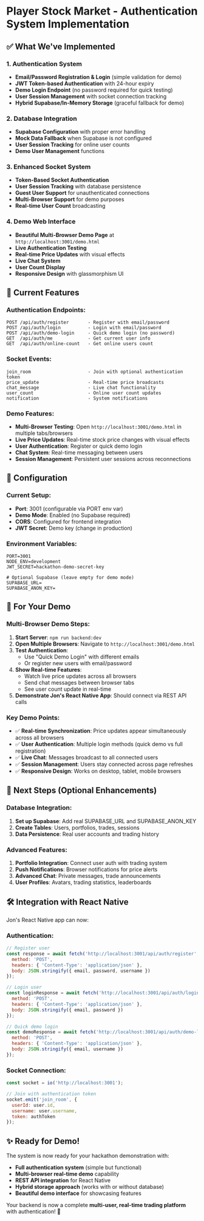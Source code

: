 # Player Stock Market - Authentication System Implementation

## ✅ What We've Implemented

### 1. **Authentication System**
- **Email/Password Registration & Login** (simple validation for demo)
- **JWT Token-based Authentication** with 24-hour expiry
- **Demo Login Endpoint** (no password required for quick testing)
- **User Session Management** with socket connection tracking
- **Hybrid Supabase/In-Memory Storage** (graceful fallback for demo)

### 2. **Database Integration**
- **Supabase Configuration** with proper error handling
- **Mock Data Fallback** when Supabase is not configured
- **User Session Tracking** for online user counts
- **Demo User Management** functions

### 3. **Enhanced Socket System**
- **Token-Based Socket Authentication** 
- **User Session Tracking** with database persistence
- **Guest User Support** for unauthenticated connections
- **Multi-Browser Support** for demo purposes
- **Real-time User Count** broadcasting

### 4. **Demo Web Interface**
- **Beautiful Multi-Browser Demo Page** at `http://localhost:3001/demo.html`
- **Live Authentication Testing**
- **Real-time Price Updates** with visual effects
- **Live Chat System** 
- **User Count Display**
- **Responsive Design** with glassmorphism UI

## 🚀 Current Features

### Authentication Endpoints:
```
POST /api/auth/register       - Register with email/password
POST /api/auth/login          - Login with email/password  
POST /api/auth/demo-login     - Quick demo login (no password)
GET  /api/auth/me             - Get current user info
GET  /api/auth/online-count   - Get online users count
```

### Socket Events:
```
join_room                     - Join with optional authentication token
price_update                  - Real-time price broadcasts
chat_message                  - Live chat functionality  
user_count                    - Online user count updates
notification                  - System notifications
```

### Demo Features:
- **Multi-Browser Testing**: Open `http://localhost:3001/demo.html` in multiple tabs/browsers
- **Live Price Updates**: Real-time stock price changes with visual effects
- **User Authentication**: Register or quick demo login
- **Chat System**: Real-time messaging between users
- **Session Management**: Persistent user sessions across reconnections

## 🔧 Configuration

### Current Setup:
- **Port**: 3001 (configurable via PORT env var)
- **Demo Mode**: Enabled (no Supabase required)
- **CORS**: Configured for frontend integration
- **JWT Secret**: Demo key (change in production)

### Environment Variables:
```env
PORT=3001
NODE_ENV=development
JWT_SECRET=hackathon-demo-secret-key

# Optional Supabase (leave empty for demo mode)
SUPABASE_URL=
SUPABASE_ANON_KEY=
```

## 🎯 For Your Demo

### Multi-Browser Demo Steps:
1. **Start Server**: `npm run backend:dev`
2. **Open Multiple Browsers**: Navigate to `http://localhost:3001/demo.html`
3. **Test Authentication**: 
   - Use "Quick Demo Login" with different emails
   - Or register new users with email/password
4. **Show Real-time Features**:
   - Watch live price updates across all browsers
   - Send chat messages between browser tabs
   - See user count update in real-time
5. **Demonstrate Jon's React Native App**: Should connect via REST API calls

### Key Demo Points:
- ✅ **Real-time Synchronization**: Price updates appear simultaneously across all browsers
- ✅ **User Authentication**: Multiple login methods (quick demo vs full registration)
- ✅ **Live Chat**: Messages broadcast to all connected users
- ✅ **Session Management**: Users stay connected across page refreshes
- ✅ **Responsive Design**: Works on desktop, tablet, mobile browsers

## 🔄 Next Steps (Optional Enhancements)

### Database Integration:
1. **Set up Supabase**: Add real SUPABASE_URL and SUPABASE_ANON_KEY
2. **Create Tables**: Users, portfolios, trades, sessions
3. **Data Persistence**: Real user accounts and trading history

### Advanced Features:
1. **Portfolio Integration**: Connect user auth with trading system
2. **Push Notifications**: Browser notifications for price alerts
3. **Advanced Chat**: Private messages, trade announcements
4. **User Profiles**: Avatars, trading statistics, leaderboards

## 🛠️ Integration with React Native

Jon's React Native app can now:

### Authentication:
```javascript
// Register user
const response = await fetch('http://localhost:3001/api/auth/register', {
  method: 'POST',
  headers: { 'Content-Type': 'application/json' },
  body: JSON.stringify({ email, password, username })
});

// Login user  
const loginResponse = await fetch('http://localhost:3001/api/auth/login', {
  method: 'POST',
  headers: { 'Content-Type': 'application/json' },
  body: JSON.stringify({ email, password })
});

// Quick demo login
const demoResponse = await fetch('http://localhost:3001/api/auth/demo-login', {
  method: 'POST',
  headers: { 'Content-Type': 'application/json' },
  body: JSON.stringify({ email, username })
});
```

### Socket Connection:
```javascript
const socket = io('http://localhost:3001');

// Join with authentication token
socket.emit('join_room', {
  userId: user.id,
  username: user.username,
  token: authToken
});
```

## ✨ Ready for Demo!

The system is now ready for your hackathon demonstration with:
- **Full authentication system** (simple but functional)
- **Multi-browser real-time demo** capability  
- **REST API integration** for React Native
- **Hybrid storage approach** (works with or without database)
- **Beautiful demo interface** for showcasing features

Your backend is now a complete **multi-user, real-time trading platform** with authentication! 🎉